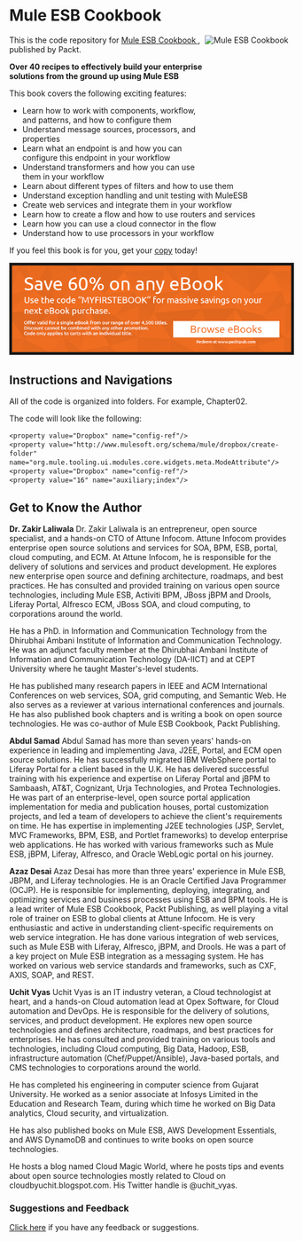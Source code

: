 # Mule ESB Cookbook 

<a href="https://prod.packtpub.com/in/application-development/mule-esb-cookbook?utm_source=github&utm_medium=repository&utm_campaign="><img src="" alt="Mule ESB Cookbook " height="256px" align="right"></a>

This is the code repository for [Mule ESB Cookbook ](https://prod.packtpub.com/in/application-development/mule-esb-cookbook?utm_source=github&utm_medium=repository&utm_campaign=), published by Packt.

**Over 40 recipes to effectively build your enterprise solutions from the ground up using Mule ESB**

This book covers the following exciting features:
* Learn how to work with components, workflow, and patterns, and how to configure them
* Understand message sources, processors, and properties
* Learn what an endpoint is and how you can configure this endpoint in your workflow
* Understand transformers and how you can use them in your workflow
* Learn about different types of filters and how to use them
* Understand exception handling and unit testing with MuleESB
* Create web services and integrate them in your workflow
* Learn how to create a flow and how to use routers and services
* Learn how you can use a cloud connector in the flow
* Understand how to use processors in your workflow

If you feel this book is for you, get your [copy](https://www.amazon.com/dp/1782164405) today!

<a href="https://www.packtpub.com/?utm_source=github&utm_medium=banner&utm_campaign=GitHubBanner"><img src="https://raw.githubusercontent.com/PacktPublishing/GitHub/master/GitHub.png" 
alt="https://www.packtpub.com/" border="5" /></a>

## Instructions and Navigations
All of the code is organized into folders. For example, Chapter02.

The code will look like the following:
```
<property value="Dropbox" name="config-ref"/>
<property value="http://www.mulesoft.org/schema/mule/dropbox/create-folder" name="org.mule.tooling.ui.modules.core.widgets.meta.ModeAttribute"/>
<property value="Dropbox" name="config-ref"/>
<property value="16" name="auxiliary;index"/>
```
## Get to Know the Author
**Dr. Zakir Laliwala**
Dr. Zakir Laliwala is an entrepreneur, open source specialist, and a hands-on CTO of Attune Infocom. Attune Infocom provides enterprise open source solutions and services for SOA, BPM, ESB, portal, cloud computing, and ECM. At Attune Infocom, he is responsible for the delivery of solutions and services and product development. He explores new enterprise open source and defining architecture, roadmaps, and best practices. He has consulted and provided training on various open source technologies, including Mule ESB, Activiti BPM, JBoss jBPM and Drools, Liferay Portal, Alfresco ECM, JBoss SOA, and cloud computing, to corporations around the world.

He has a PhD. in Information and Communication Technology from the Dhirubhai Ambani Institute of Information and Communication Technology. He was an adjunct faculty member at the Dhirubhai Ambani Institute of Information and Communication Technology (DA-IICT) and at CEPT University where he taught Master's-level students.

He has published many research papers in IEEE and ACM International Conferences on web services, SOA, grid computing, and Semantic Web. He also serves as a reviewer at various international conferences and journals. He has also published book chapters and is writing a book on open source technologies. He was co-author of Mule ESB Cookbook, Packt Publishing.

**Abdul Samad**
Abdul Samad has more than seven years' hands-on experience in leading and implementing Java, J2EE, Portal, and ECM open source solutions. He has successfully migrated IBM WebSphere portal to Liferay Portal for a client based in the U.K. He has delivered successful training with his experience and expertise on Liferay Portal and jBPM to Sambaash, AT&T, Cognizant, Urja Technologies, and Protea Technologies. He was part of an enterprise-level, open source portal application implementation for media and publication houses, portal customization projects, and led a team of developers to achieve the client's requirements on time. He has expertise in implementing J2EE technologies (JSP, Servlet, MVC Frameworks, BPM, ESB, and Portlet frameworks) to develop enterprise web applications. He has worked with various frameworks such as Mule ESB, jBPM, Liferay, Alfresco, and Oracle WebLogic portal on his journey.

**Azaz Desai**
Azaz Desai has more than three years' experience in Mule ESB, JBPM, and Liferay technologies. He is an Oracle Certified Java Programmer (OCJP). He is responsible for implementing, deploying, integrating, and optimizing services and business processes using ESB and BPM tools. He is a lead writer of Mule ESB Cookbook, Packt Publishing, as well playing a vital role of trainer on ESB to global clients at Attune Infocom. He is very enthusiastic and active in understanding client-specific requirements on web service integration. He has done various integration of web services, such as Mule ESB with Liferay, Alfresco, jBPM, and Drools. He was a part of a key project on Mule ESB integration as a messaging system. He has worked on various web service standards and frameworks, such as CXF, AXIS, SOAP, and REST.

**Uchit Vyas**
Uchit Vyas is an IT industry veteran, a Cloud technologist at heart, and a hands-on Cloud automation lead at Opex Software, for Cloud automation and DevOps. He is responsible for the delivery of solutions, services, and product development. He explores new open source technologies and defines architecture, roadmaps, and best practices for enterprises. He has consulted and provided training on various tools and technologies, including Cloud computing, Big Data, Hadoop, ESB, infrastructure automation (Chef/Puppet/Ansible), Java-based portals, and CMS technologies to corporations around the world.

He has completed his engineering in computer science from Gujarat University. He worked as a senior associate at Infosys Limited in the Education and Research Team, during which time he worked on Big Data analytics, Cloud security, and virtualization.

He has also published books on Mule ESB, AWS Development Essentials, and AWS DynamoDB and continues to write books on open source technologies.

He hosts a blog named Cloud Magic World, where he posts tips and events about open source technologies mostly related to Cloud on cloudbyuchit.blogspot.com. His Twitter handle is @uchit_vyas.

### Suggestions and Feedback
[Click here](https://docs.google.com/forms/d/e/1FAIpQLSdy7dATC6QmEL81FIUuymZ0Wy9vH1jHkvpY57OiMeKGqib_Ow/viewform) if you have any feedback or suggestions.


